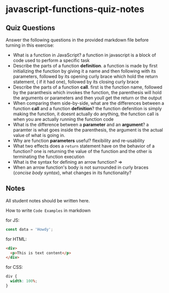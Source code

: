 # javascript-functions-quiz-notes

## Quiz Questions

Answer the following questions in the provided markdown file before turning in this exercise:

- What is a function in JavaScript?
a function in javascript is a block of code used to perform a specific task
- Describe the parts of a function **definition**.
a function is made by first initializing the function by giving it a name and then following with its parameters, followed by its opening curly brace which hold the return statement, ( if it had one), followed by its closing curly brace
- Describe the parts of a function **call**.
first is the function name, followed by the paranthesis which invokes the function, the parenthesis will hold the arguments or parameters and then youll get the return or the output
- When comparing them side-by-side, what are the differences between a function **call** and a function **definition**?
the function defenition is simply making the function, it doesnt actually do anything, the function call is when you are actually running the function code
- What is the difference between a **parameter** and an **argument**?
a paramter is what goes inside the parenthesis, the argument is the actual value of what is going in.
- Why are function **parameters** useful?
flexibility and re-usability
- What two effects does a `return` statement have on the behavior of a function?
one is returning the value of the function and the other is terminating the function execution
- What is the syntax for defining an arrow function?
=>
- When an arrow function's body is not surrounded in curly braces (_concise body syntax_), what changes in its functionality?

## Notes

All student notes should be written here.

How to write `Code Examples` in markdown

for JS:

```javascript
const data = 'Howdy';
```

for HTML:

```html
<div>
  <p>This is text content</p>
</div>
```

for CSS:

```css
div {
  width: 100%;
}
```
